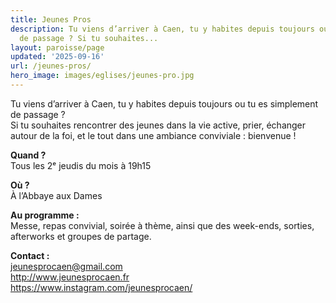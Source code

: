 ```yaml
---
title: Jeunes Pros
description: Tu viens d’arriver à Caen, tu y habites depuis toujours ou tu es simplement
  de passage ? Si tu souhaites...
layout: paroisse/page
updated: '2025-09-16'
url: /jeunes-pros/
hero_image: images/eglises/jeunes-pro.jpg
---
```


Tu viens d’arriver à Caen, tu y habites depuis toujours ou tu es simplement de passage ?  
Si tu souhaites rencontrer des jeunes dans la vie active, prier, échanger autour de la foi, et le tout dans une ambiance conviviale : bienvenue !

**Quand ?**  
Tous les 2ᵉ jeudis du mois à 19h15

**Où ?**  
À l’Abbaye aux Dames

**Au programme :**  
Messe, repas convivial, soirée à thème, ainsi que des week-ends, sorties, afterworks et groupes de partage.

**Contact :**  
jeunesprocaen@gmail.com  
<http://www.jeunesprocaen.fr>  
<https://www.instagram.com/jeunesprocaen/>